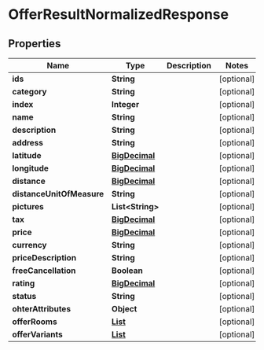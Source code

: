 # OfferResultNormalizedResponse

## Properties
Name | Type | Description | Notes
------------ | ------------- | ------------- | -------------
**ids** | **String** |  |  [optional]
**category** | **String** |  |  [optional]
**index** | **Integer** |  |  [optional]
**name** | **String** |  |  [optional]
**description** | **String** |  |  [optional]
**address** | **String** |  |  [optional]
**latitude** | [**BigDecimal**](BigDecimal.md) |  |  [optional]
**longitude** | [**BigDecimal**](BigDecimal.md) |  |  [optional]
**distance** | [**BigDecimal**](BigDecimal.md) |  |  [optional]
**distanceUnitOfMeasure** | **String** |  |  [optional]
**pictures** | **List&lt;String&gt;** |  |  [optional]
**tax** | [**BigDecimal**](BigDecimal.md) |  |  [optional]
**price** | [**BigDecimal**](BigDecimal.md) |  |  [optional]
**currency** | **String** |  |  [optional]
**priceDescription** | **String** |  |  [optional]
**freeCancellation** | **Boolean** |  |  [optional]
**rating** | [**BigDecimal**](BigDecimal.md) |  |  [optional]
**status** | **String** |  |  [optional]
**ohterAttributes** | **Object** |  |  [optional]
**offerRooms** | [**List**](List.md) |  |  [optional]
**offerVariants** | [**List**](List.md) |  |  [optional]
